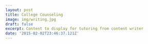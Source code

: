 ```yaml
---
layout: post
title: College Counseling
image: img/writing.jpg
draft: false
excerpt: Content to display for tutoring from content writer
date: '2015-02-02T23:46:37.121Z'
---
```

